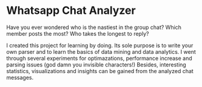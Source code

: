 # Whatsapp Chat Analyzer

Have you ever wondered who is the nastiest in the group chat? Which member posts the most? Who takes the longest to reply?

I created this project for learning by doing. Its sole purpose is to write your own parser and to learn the basics of data mining and data analytics. 
I went through several experiments for optimazations, performance increase and parsing issues (god damn you invisible characters!)
Besides, interesting statistics, visualizations and insights can be gained from the analyzed chat messages.
